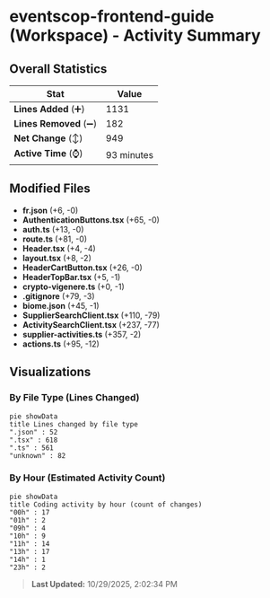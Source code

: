 # eventscop-frontend-guide (Workspace) - Activity Summary 

## Overall Statistics

| Stat                   | Value                                                             |
| ---------------------- | ----------------------------------------------------------------- |
| **Lines Added** (➕)   | 1131                                          |
| **Lines Removed** (➖) | 182                                        |
| **Net Change** (↕)    | 949                |
| **Active Time** (⌚)   | 93 minutes |


## Modified Files
- **fr.json** (+6, -0)
- **AuthenticationButtons.tsx** (+65, -0)
- **auth.ts** (+13, -0)
- **route.ts** (+81, -0)
- **Header.tsx** (+4, -4)
- **layout.tsx** (+8, -2)
- **HeaderCartButton.tsx** (+26, -0)
- **HeaderTopBar.tsx** (+5, -1)
- **crypto-vigenere.ts** (+0, -1)
- **.gitignore** (+79, -3)
- **biome.json** (+45, -1)
- **SupplierSearchClient.tsx** (+110, -79)
- **ActivitySearchClient.tsx** (+237, -77)
- **supplier-activities.ts** (+357, -2)
- **actions.ts** (+95, -12)

## Visualizations

### By File Type (Lines Changed)

```mermaid
pie showData
title Lines changed by file type
".json" : 52
".tsx" : 618
".ts" : 561
"unknown" : 82
```

### By Hour (Estimated Activity Count)

```mermaid
pie showData
title Coding activity by hour (count of changes)
"00h" : 17
"01h" : 2
"09h" : 4
"10h" : 9
"11h" : 14
"13h" : 17
"14h" : 1
"23h" : 2
```


> **Last Updated:** 10/29/2025, 2:02:34 PM